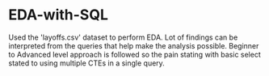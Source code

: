 # EDA-with-SQL
Used the 'layoffs.csv' dataset to perform EDA. Lot of findings can be interpreted from the queries that help make the analysis possible. Beginner to Advanced level approach is followed so the pain stating with basic select stated to using multiple CTEs in a single query.
